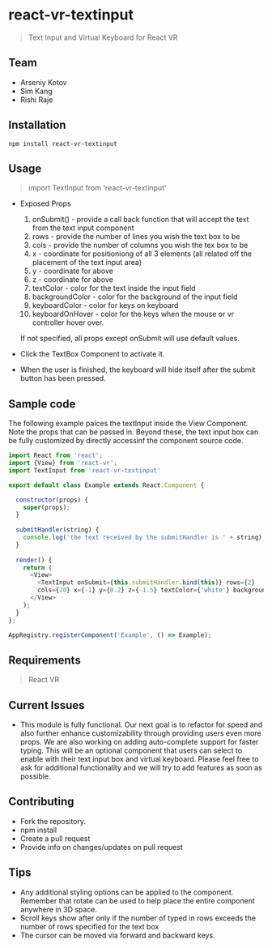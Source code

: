 # react-vr-textinput

> Text Input and Virtual Keyboard for React VR

## Team

  - Arseniy Kotov
  - Sim Kang
  - Rishi Raje

## Installation 

```
npm install react-vr-textinput
```

## Usage

> import TextInput from 'react-vr-textinput'

  - Exposed Props
    1. onSubmit() - provide a call back function that will accept the text from the text input component
    2. rows - provide the number of lines you wish the text box to be
    3. cols - provide the number of columns you wish the tex box to be
    4. x - coordinate for positioniong of all 3 elements (all related off the placement of the text input area)
    5. y - coordinate for above
    6. z - coordinate for above
    7. textColor - color for the text inside the input field
    8. backgroundColor - color for the background of the input field
    9. keyboardColor - color for keys on keyboard
    10. keyboardOnHover - color for the keys when the mouse or vr controller hover over.
    
    If not specified, all props except onSubmit will use default values.
  
  - Click the TextBox Component to activate it.
  - When the user is finished, the keyboard will hide itself after the submit button has been pressed.
  

## Sample code 

The following example palces the textInput inside the View Component. Note the props that can be passed in. Beyond these, the text input box can be fully customized by directly accessinf the component source code.

```js
import React from 'react';
import {View} from 'react-vr';
import TextInput from 'react-vr-textinput'

export default class Example extends React.Component {

  constructor(props) {
    super(props);
  }  
  
  submitHandler(string) {
    console.log('the text received by the submitHandler is ' + string);
  }
   
  render() {
    return (
      <View>
        <TextInput onSubmit={this.submitHandler.bind(this)} rows={2} 
        cols={20} x={-1} y={0.2} z={-1.5} textColor={'white'} backgroundColor={'grey'} keyboardColor={null} keyboardOnHover={null}/>
      </View>
    );
  }
};

AppRegistry.registerComponent('Example', () => Example);

```

## Requirements

> React VR

## Current Issues

- This module is fully functional. Our next goal is to refactor for speed and also further enhance customizability through providing users even more props. We are also working on adding auto-complete support for faster typing. This will be an optional component that users can select to enable with their text input box and virtual keyboard. Please feel free to ask for additional functionality and we will try to add features as soon as possible.

## Contributing

  - Fork the repository.
  - npm install
  - Create a pull request
  - Provide info on changes/updates on pull request

## Tips
  - Any additional styling options can be applied to the component. Remember that rotate can be used to help place the entire component anywhere in 3D space. 
  - Scroll keys show after only if the number of typed in rows exceeds the number of rows specified for the text box
  - The cursor can be moved via forward and backward keys.
